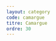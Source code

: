 ```yaml
---
layout: category
code: camargue
titre: Camargue
ordre: 30
---
```


<!-- Décommenter pour ajouter une description -->